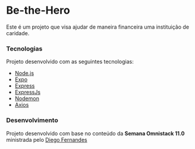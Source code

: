 # Be-the-Hero
Este é um projeto que visa ajudar de maneira financeira uma instituição de caridade.

### Tecnologias
Projeto desenvolvido com as seguintes tecnologias:
- [Node.js](https://nodejs.org/en/)
- [Expo](https://expo.io/)
- [Express](https://expressjs.com/pt-br/)
- [ExpressJs](https://expressjs.com/pt-br/)
- [Nodemon](https://www.npmjs.com/package/nodemon)
- [Axios](https://www.npmjs.com/package/axios)

### Desenvolvimento
Projeto desenvolvido com base no conteúdo da <strong> Semana Omnistack 11.0</strong> ministrada pelo </b> [Diego Fernandes](https://github.com/diego3g)
